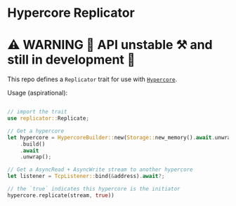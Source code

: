 # Hypercore Replicator
# ⚠️  WARNING 🚧 API unstable ⚒️  and still in development 👷


This repo defines a `Replicator` trait for use with [`Hypercore`](#todo).

Usage (aspirational):
```rust

// import the trait
use replicator::Replicate;

// Get a hypercore
let hypercore = HypercoreBuilder::new(Storage::new_memory().await.unwrap())
    .build()
    .await
    .unwrap();

// Get a AsyncRead + AsyncWrite stream to another hypercore
let listener = TcpListener::bind(&address).await?;

// the `true` indicates this hypercore is the initiator
hypercore.replicate(stream, true))
```
